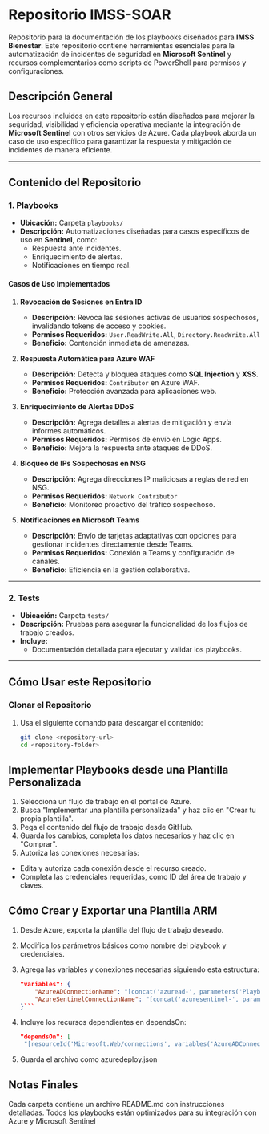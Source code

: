 # Repositorio **IMSS-SOAR**

Repositorio para la documentación de los playbooks diseñados para **IMSS Bienestar**. Este repositorio contiene herramientas esenciales para la automatización de incidentes de seguridad en **Microsoft Sentinel** y recursos complementarios como scripts de PowerShell para permisos y configuraciones.

## **Descripción General**

Los recursos incluidos en este repositorio están diseñados para mejorar la seguridad, visibilidad y eficiencia operativa mediante la integración de **Microsoft Sentinel** con otros servicios de Azure. Cada playbook aborda un caso de uso específico para garantizar la respuesta y mitigación de incidentes de manera eficiente.

---

## **Contenido del Repositorio**

### 1. **Playbooks**
- **Ubicación:** Carpeta `playbooks/`
- **Descripción:** Automatizaciones diseñadas para casos específicos de uso en **Sentinel**, como:
  - Respuesta ante incidentes.
  - Enriquecimiento de alertas.
  - Notificaciones en tiempo real.

#### **Casos de Uso Implementados**
1. **Revocación de Sesiones en Entra ID**
   - **Descripción:** Revoca las sesiones activas de usuarios sospechosos, invalidando tokens de acceso y cookies.
   - **Permisos Requeridos:** `User.ReadWrite.All`, `Directory.ReadWrite.All`
   - **Beneficio:** Contención inmediata de amenazas.

2. **Respuesta Automática para Azure WAF**
   - **Descripción:** Detecta y bloquea ataques como **SQL Injection** y **XSS**.
   - **Permisos Requeridos:** `Contributor` en Azure WAF.
   - **Beneficio:** Protección avanzada para aplicaciones web.

3. **Enriquecimiento de Alertas DDoS**
   - **Descripción:** Agrega detalles a alertas de mitigación y envía informes automáticos.
   - **Permisos Requeridos:** Permisos de envío en Logic Apps.
   - **Beneficio:** Mejora la respuesta ante ataques de DDoS.

4. **Bloqueo de IPs Sospechosas en NSG**
   - **Descripción:** Agrega direcciones IP maliciosas a reglas de red en NSG.
   - **Permisos Requeridos:** `Network Contributor`
   - **Beneficio:** Monitoreo proactivo del tráfico sospechoso.

5. **Notificaciones en Microsoft Teams**
   - **Descripción:** Envío de tarjetas adaptativas con opciones para gestionar incidentes directamente desde Teams.
   - **Permisos Requeridos:** Conexión a Teams y configuración de canales.
   - **Beneficio:** Eficiencia en la gestión colaborativa.

---

### 2. **Tests**
- **Ubicación:** Carpeta `tests/`
- **Descripción:** Pruebas para asegurar la funcionalidad de los flujos de trabajo creados.
- **Incluye:**
  - Documentación detallada para ejecutar y validar los playbooks.

---

## **Cómo Usar este Repositorio**

### Clonar el Repositorio
1. Usa el siguiente comando para descargar el contenido:
   ```bash
   git clone <repository-url>
   cd <repository-folder>

## Implementar Playbooks desde una Plantilla Personalizada
1. Selecciona un flujo de trabajo en el portal de Azure.
2. Busca "Implementar una plantilla personalizada" y haz clic en "Crear tu propia plantilla".
3. Pega el contenido del flujo de trabajo desde GitHub.
4. Guarda los cambios, completa los datos necesarios y haz clic en "Comprar".
5. Autoriza las conexiones necesarias:
* Edita y autoriza cada conexión desde el recurso creado.
* Completa las credenciales requeridas, como ID del área de trabajo y claves.

## **Cómo Crear y Exportar una Plantilla ARM**

1. Desde Azure, exporta la plantilla del flujo de trabajo deseado.
2. Modifica los parámetros básicos como nombre del playbook y credenciales.
3. Agrega las variables y conexiones necesarias siguiendo esta estructura:

   ```json
   "variables": {
       "AzureADConnectionName": "[concat('azuread-', parameters('PlaybookName'))]",
       "AzureSentinelConnectionName": "[concat('azuresentinel-', parameters('PlaybookName'))]"
   }```
4. Incluye los recursos dependientes en dependsOn:
   ```json
   "dependsOn": [
    "[resourceId('Microsoft.Web/connections', variables('AzureADConnectionName'))]"]```
5. Guarda el archivo como azuredeploy.json

## Notas Finales
Cada carpeta contiene un archivo README.md con instrucciones detalladas.
Todos los playbooks están optimizados para su integración con Azure y Microsoft Sentinel


